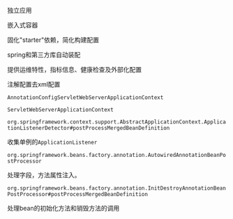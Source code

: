 独立应用

嵌入式容器

固化"starter"依赖，简化构建配置

spring和第三方库自动装配

提供运维特性，指标信息、健康检查及外部化配置

注解配置去xml配置





``AnnotationConfigServletWebServerApplicationContext``

`ServletWebServerApplicationContext`



`org.springframework.context.support.AbstractApplicationContext.ApplicationListenerDetector#postProcessMergedBeanDefinition`

收集单例的`ApplicationListener`



``org.springframework.beans.factory.annotation.AutowiredAnnotationBeanPostProcessor``

处理字段，方法属性注入。



`org.springframework.beans.factory.annotation.InitDestroyAnnotationBeanPostProcessor#postProcessMergedBeanDefinition`

处理bean的初始化方法和销毁方法的调用